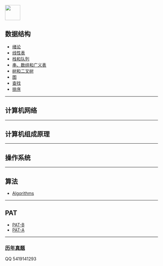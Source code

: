 <img src="https://i.loli.net/2018/11/18/5bf17b8557067.jpg" style="height: 50px;">

## 数据结构
* [绪论](https://github.com/hao14293/2020-Postgraduate-408/tree/master/Data-Structure/Xulun)
* [线性表](https://github.com/hao14293/2020-Postgraduate-408/tree/master/Data-Structure/List)
* [栈和队列](https://github.com/hao14293/2020-Postgraduate-408/tree/master/Data-Structure/Stack)
* [串、数组和广义表](https://github.com/hao14293/2020-Postgraduate-408/tree/master/Data-Structure/String)
* [树和二叉树](https://github.com/hao14293/2020-Postgraduate-408/tree/master/Data-Structure/Tree)
* [图](https://github.com/hao14293/2020-Postgraduate-408/tree/master/Data-Structure/Graph)
* [查找](https://github.com/hao14293/2020-Postgraduate-408/tree/master/Data-Structure/Search)
* [排序](https://github.com/hao14293/2020-Postgraduate-408/tree/master/Data-Structure/Sort)

***

## 计算机网络

***

## 计算机组成原理

***

## 操作系统

***

## 算法
* [Algorithms](https://github.com/hao14293/2020-Postgraduate-408/tree/master/Algorithm)
***

## PAT
* [PAT-B](https://github.com/hao14293/2020-Postgraduate-408/tree/master/PAT/PAT-B)
* [PAT-A](https://github.com/hao14293/2020-Postgraduate-408/tree/master/PAT/PAT-A)

***



### [历年真题](https://github.com/hao14293/2020-Postgraduate-408/tree/master/old-exam)

QQ 5419141293


